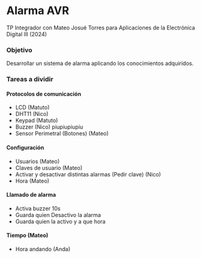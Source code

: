 # Alarma AVR
TP Integrador con Mateo Josué Torres para Aplicaciones de la Electrónica Digital lII (2024)

### Objetivo 

Desarrollar un sistema de alarma aplicando los conocimientos adquiridos.

### Tareas a dividir

#### Protocolos de comunicación
- LCD (Matuto)
- DHT11 (Nico)
- Keypad (Matuto)
- Buzzer (Nico) piupiupiupiu
- Sensor Perimetral (Botones) (Mateo)

#### Configuración
- Usuarios (Mateo)
- Claves de usuario (Mateo)
- Activar y desactivar distintas alarmas (Pedir clave) (Nico)
- Hora (Mateo)

#### Llamado de alarma
- Activa buzzer 10s
- Guarda quien Desactivo la alarma
- Guarda quien la activo y a que hora

#### Tiempo (Mateo)
- Hora andando (Anda)

